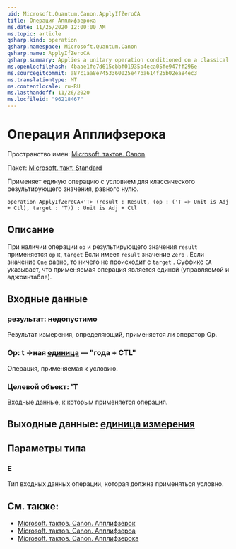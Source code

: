```yaml
---
uid: Microsoft.Quantum.Canon.ApplyIfZeroCA
title: Операция Апплифзерока
ms.date: 11/25/2020 12:00:00 AM
ms.topic: article
qsharp.kind: operation
qsharp.namespace: Microsoft.Quantum.Canon
qsharp.name: ApplyIfZeroCA
qsharp.summary: Applies a unitary operation conditioned on a classical result value being zero.
ms.openlocfilehash: 4baae1fe7d615cbbf01935b4eca05fe947ff296e
ms.sourcegitcommit: a87c1aa8e7453360025e47ba614f25b02ea84ec3
ms.translationtype: MT
ms.contentlocale: ru-RU
ms.lasthandoff: 11/26/2020
ms.locfileid: "96218467"
---
```

# <a name="applyifzeroca-operation"></a>Операция Апплифзерока

Пространство имен: [Microsoft. тактов. Canon](xref:Microsoft.Quantum.Canon)

Пакет: [Microsoft. такт. Standard](https://nuget.org/packages/Microsoft.Quantum.Standard)


Применяет единую операцию с условием для классического результирующего значения, равного нулю.

```qsharp
operation ApplyIfZeroCA<'T> (result : Result, (op : ('T => Unit is Adj + Ctl), target : 'T)) : Unit is Adj + Ctl
```


## <a name="description"></a>Описание

При наличии операции `op` и результирующего значения `result` применяется `op` к, `target` Если имеет `result` значение `Zero` . Если значение `One` равно, то ничего не происходит с `target` .
Суффикс `CA` указывает, что применяемая операция является единой (управляемой и аджоинтабле).

## <a name="input"></a>Входные данные

### <a name="result--__invalidresult__"></a>результат: __недопустимо <Result>__

Результат измерения, определяющий, применяется ли оператор Op.


### <a name="op--t--unit--is-adj--ctl"></a>Op: t =>ная [единица](xref:microsoft.quantum.lang-ref.unit)  — "года + CTL"

Операция, применяемая к условию.


### <a name="target--t"></a>Целевой объект: 'T

Входные данные, к которым применяется операция.



## <a name="output--unit"></a>Выходные данные: [единица измерения](xref:microsoft.quantum.lang-ref.unit)



## <a name="type-parameters"></a>Параметры типа

### <a name="t"></a>Е

Тип входных данных операции, которая должна применяться условно.

## <a name="see-also"></a>См. также:

- [Microsoft. тактов. Canon. Апплифзерок](xref:Microsoft.Quantum.Canon.ApplyIfZeroC)
- [Microsoft. тактов. Canon. Апплифзероа](xref:Microsoft.Quantum.Canon.ApplyIfZeroA)
- [Microsoft. тактов. Canon. Апплифзерока](xref:Microsoft.Quantum.Canon.ApplyIfZeroCA)